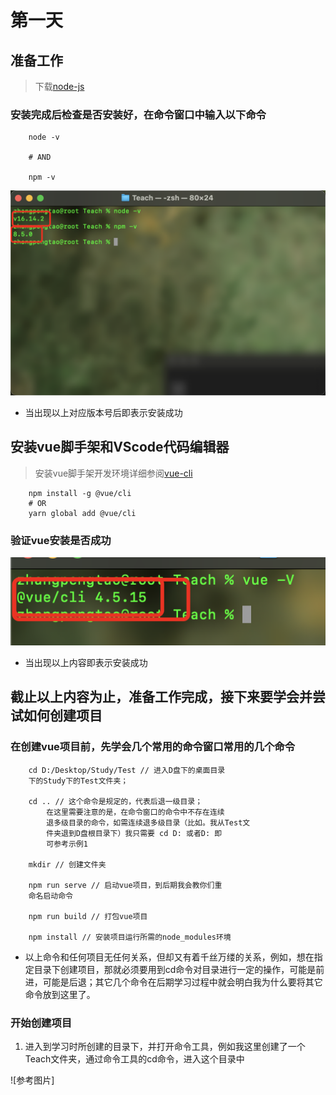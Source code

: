 # 第一天

## 准备工作

> 下载[node-js](https://nodejs.org/en/download)

### 安装完成后检查是否安装好，在命令窗口中输入以下命令

```
    node -v

    # AND

    npm -v
```

![node安装完成](./Images/node.png)

- 当出现以上对应版本号后即表示安装成功

## 安装vue脚手架和VScode代码编辑器

> 安装vue脚手架开发环境详细参阅[vue-cli](https://cli.vuejs.org)

```
    npm install -g @vue/cli
    # OR
    yarn global add @vue/cli
```

### 验证vue安装是否成功

![vue安装完成](./Images/vue.png)

- 当出现以上内容即表示安装成功

## 截止以上内容为止，准备工作完成，接下来要学会并尝试如何创建项目

### 在创建vue项目前，先学会几个常用的命令窗口常用的几个命令

```
    cd D:/Desktop/Study/Test // 进入D盘下的桌面目录
    下的Study下的Test文件夹；

    cd .. // 这个命令是规定的，代表后退一级目录； 
        在这里需要注意的是，在命令窗口的命令中不存在连续
        退多级目录的命令，如需连续退多级目录（比如。我从Test文
        件夹退到D盘根目录下）我只需要 cd D: 或者D: 即
        可参考示例1

    mkdir // 创建文件夹

    npm run serve // 启动vue项目，到后期我会教你们重
    命名启动命令

    npm run build // 打包vue项目

    npm install // 安装项目运行所需的node_modules环境
```

- 以上命令和任何项目无任何关系，但却又有着千丝万缕的关系，例如，想在指定目录下创建项目，那就必须要用到cd命令对目录进行一定的操作，可能是前进，可能是后退；其它几个命令在后期学习过程中就会明白我为什么要将其它命令放到这里了。

### 开始创建项目


1. 进入到学习时所创建的目录下，并打开命令工具，例如我这里创建了一个Teach文件夹，通过命令工具的cd命令，进入这个目录中

![参考图片]